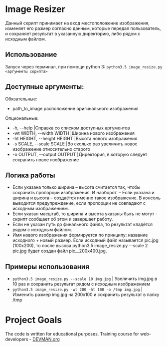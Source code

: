 # Image Resizer

Данный скрипт принимает на вход местоположение изображения, изменяет его размер согласно данным, которые передал пользователь, и сохраняет результат в указанную директорию, либо рядом с исходным файлом.

## Использование
Запуск через терминал, при помощи python 3:
`python3.5 image_resize.py <аргументы скрипта>`

## Доступные аргументы:
Обязательные:
* path_to_image      расположение оригинального изображения

Опциональные:
* -h, --help            	   |Справка со списком доступных аргументов
* -wt WIDTH, --width WIDTH     |Ширина нового изображения
* -ht HEIGHT, --height HEIGHT  |Высота нового изображения
* -s SCALE, --scale SCALE      |Во сколько раз увеличить новое изображение относительно старого
* -o OUTPUT, --output OUTPUT   |Директория, в которую следует сохранить новое изображение

## Логика работы
* Если указана только ширина – высота считается так, чтобы сохранить пропорции изображения. И наоборот. – Если указана и ширина и высота – создаётся именно такое изображение. В консоль выводится предупреждение, если пропорции не совпадают с исходным изображением.
* Если указан масштаб, то ширина и высота указаны быть не могут - скрипт сообщает об этом и завершает работу.
* Если не указан путь до финального файла, то результат кладётся рядом с исходным файлом.  
* Имя нового изображения формируется по принципу: название исходного + новый размер.
Если исходный файл называется pic.jpg (100x200), то после вызова python3.5 image_resize.py --scale 2 pic.jpg будет создан файл pic__200x400.jpg.

## Примеры использования
* `python3.5 image_resize.py --scale 10 img.jpg`  | Увеличить img.jpg в 10 раз и сохранить результат рядом с исходным изображением
* `python3.5 image_resize.py -wt 200 -ht 100 -o /tmp img.jpg`  | Изменить размер img.jpg на 200x100 и сохранить результат в папку /tmp 


# Project Goals

The code is written for educational purposes. Training course for web-developers - [DEVMAN.org](https://devman.org)
